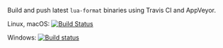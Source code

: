 Build and push latest `lua-format` binaries using Travis CI and AppVeyor.

Linux, macOS: 
[![Build Status](https://travis-ci.com/indiesoftby/defold-editor-script-lua-format.svg?branch=build-lua-format)](https://travis-ci.com/indiesoftby/defold-editor-script-lua-format)

Windows: 
[![Build status](https://ci.appveyor.com/api/projects/status/bbo48o35tfhfj5t9/branch/build-lua-format?svg=true)](https://ci.appveyor.com/project/aglitchman/defold-editor-script-lua-format/branch/build-lua-format)
